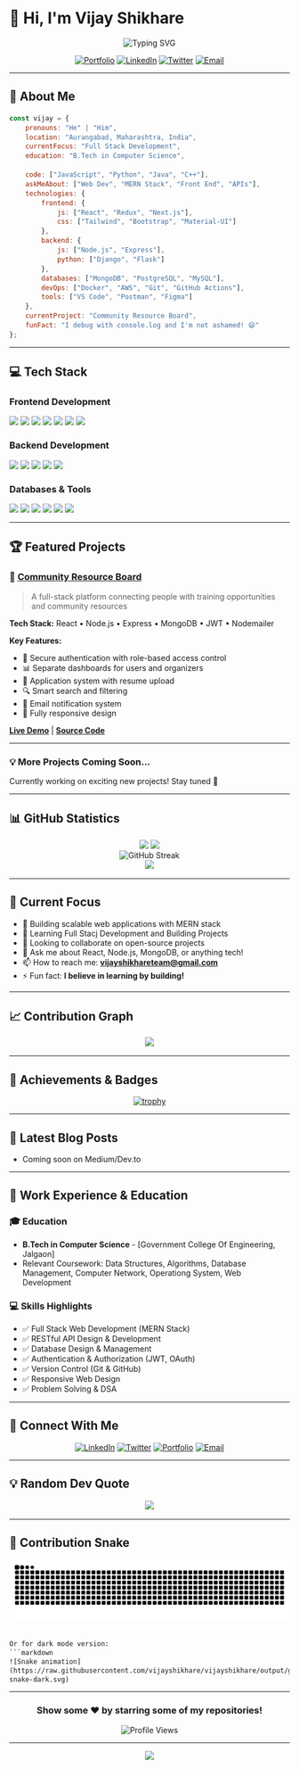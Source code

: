 # 👋 Hi, I'm Vijay Shikhare

<div align="center">
  <img src="https://readme-typing-svg.herokuapp.com?font=Fira+Code&size=32&duration=2800&pause=2000&color=10B981&center=true&vCenter=true&width=940&lines=Full+Stack+Developer+%7C+Problem+Solver;MERN+Stack+Enthusiast;Building+Scalable+Web+Applications;Always+Learning+%7C+Always+Growing" alt="Typing SVG" />
</div>

<div align="center">
  
  [![Portfolio](https://img.shields.io/badge/Portfolio-000000?style=for-the-badge&logo=About.me&logoColor=white)](https://vijayshikhare.github.io/vijayshikhare-portfolio-site)
  [![LinkedIn](https://img.shields.io/badge/LinkedIn-0077B5?style=for-the-badge&logo=linkedin&logoColor=white)](https://www.linkedin.com/in/vijayshikhare)
  [![Twitter](https://img.shields.io/badge/Twitter-1DA1F2?style=for-the-badge&logo=twitter&logoColor=white)](https://x.com/vijayshikhre)
  [![Email](https://img.shields.io/badge/Email-D14836?style=for-the-badge&logo=gmail&logoColor=white)](mailto:vijayshikhareteam@gmail.com)
  
</div>

---

## 🚀 About Me

```javascript
const vijay = {
    pronouns: "He" | "Him",
    location: "Aurangabad, Maharashtra, India",
    currentFocus: "Full Stack Development",
    education: "B.Tech in Computer Science",
    
    code: ["JavaScript", "Python", "Java", "C++"],
    askMeAbout: ["Web Dev", "MERN Stack", "Front End", "APIs"],
    technologies: {
        frontend: {
            js: ["React", "Redux", "Next.js"],
            css: ["Tailwind", "Bootstrap", "Material-UI"]
        },
        backend: {
            js: ["Node.js", "Express"],
            python: ["Django", "Flask"]
        },
        databases: ["MongoDB", "PostgreSQL", "MySQL"],
        devOps: ["Docker", "AWS", "Git", "GitHub Actions"],
        tools: ["VS Code", "Postman", "Figma"]
    },
    currentProject: "Community Resource Board",
    funFact: "I debug with console.log and I'm not ashamed! 😄"
};
```

---

## 💻 Tech Stack

### Frontend Development
<p align="left">
  <img src="https://img.shields.io/badge/React-20232A?style=for-the-badge&logo=react&logoColor=61DAFB" />
  <img src="https://img.shields.io/badge/Redux-593D88?style=for-the-badge&logo=redux&logoColor=white" />
  <img src="https://img.shields.io/badge/Next.js-000000?style=for-the-badge&logo=next.js&logoColor=white" />
  <img src="https://img.shields.io/badge/JavaScript-F7DF1E?style=for-the-badge&logo=javascript&logoColor=black" />
  <img src="https://img.shields.io/badge/HTML5-E34F26?style=for-the-badge&logo=html5&logoColor=white" />
  <img src="https://img.shields.io/badge/CSS3-1572B6?style=for-the-badge&logo=css3&logoColor=white" />
  <img src="https://img.shields.io/badge/Tailwind_CSS-38B2AC?style=for-the-badge&logo=tailwind-css&logoColor=white" />
</p>

### Backend Development
<p align="left">
  <img src="https://img.shields.io/badge/Node.js-339933?style=for-the-badge&logo=node.js&logoColor=white" />
  <img src="https://img.shields.io/badge/Express.js-000000?style=for-the-badge&logo=express&logoColor=white" />
  <img src="https://img.shields.io/badge/Python-3776AB?style=for-the-badge&logo=python&logoColor=white" />
  <img src="https://img.shields.io/badge/Django-092E20?style=for-the-badge&logo=django&logoColor=white" />
  <img src="https://img.shields.io/badge/Flask-000000?style=for-the-badge&logo=flask&logoColor=white" />
</p>

### Databases & Tools
<p align="left">
  <img src="https://img.shields.io/badge/MongoDB-47A248?style=for-the-badge&logo=mongodb&logoColor=white" />
  <img src="https://img.shields.io/badge/PostgreSQL-316192?style=for-the-badge&logo=postgresql&logoColor=white" />
  <img src="https://img.shields.io/badge/MySQL-4479A1?style=for-the-badge&logo=mysql&logoColor=white" />
  <img src="https://img.shields.io/badge/Git-F05032?style=for-the-badge&logo=git&logoColor=white" />
  <img src="https://img.shields.io/badge/Docker-2496ED?style=for-the-badge&logo=docker&logoColor=white" />
  <img src="https://img.shields.io/badge/AWS-232F3E?style=for-the-badge&logo=amazon-aws&logoColor=white" />
</p>

---

## 🏆 Featured Projects

### 🌟 [Community Resource Board](https://github.com/vijayshikhare/community-resource-board)
> A full-stack platform connecting people with training opportunities and community resources

**Tech Stack:** React • Node.js • Express • MongoDB • JWT • Nodemailer

**Key Features:**
- 🔐 Secure authentication with role-based access control
- 📊 Separate dashboards for users and organizers
- 📝 Application system with resume upload
- 🔍 Smart search and filtering
- 📧 Email notification system
- 📱 Fully responsive design

**[Live Demo](https://community-resource-boards.netlify.app)** | **[Source Code](https://github.com/vijayshikhare/community-resource-board)**

---

### 💡 More Projects Coming Soon...
Currently working on exciting new projects! Stay tuned 🚀

---

## 📊 GitHub Statistics

<div align="center">
  <img height="180em" src="https://github-readme-stats.vercel.app/api?username=vijayshikhare&show_icons=true&theme=radical&include_all_commits=true&count_private=true"/>
  <img height="180em" src="https://github-readme-stats.vercel.app/api/top-langs/?username=vijayshikhare&layout=compact&langs_count=8&theme=radical"/>
</div>

<div align="center">
  <img src="https://github-readme-streak-stats.herokuapp.com/?user=vijayshikhare&theme=radical" alt="GitHub Streak" />
</div>

<div align="center">
  <img src="https://github-readme-activity-graph.vercel.app/graph?username=vijayshikhare&theme=react-dark&hide_border=true&area=true" />
</div>

---

## 🎯 Current Focus

- 🔭 Building scalable web applications with MERN stack
- 🌱 Learning Full Stacj Development and Building Projects
- 👯 Looking to collaborate on open-source projects
- 💬 Ask me about React, Node.js, MongoDB, or anything tech!
- 📫 How to reach me: **[vijayshikhareteam@gmail.com](mailto:vijayshikhareteam@gmail.com)**
- ⚡ Fun fact: **I believe in learning by building!**

---

## 📈 Contribution Graph

<div align="center">
  <img src="https://github-profile-summary-cards.vercel.app/api/cards/profile-details?username=vijayshikhare&theme=radical" />
</div>

---

## 🏅 Achievements & Badges

<div align="center">
  
[![trophy](https://github-profile-trophy.vercel.app/?username=vijayshikhare&theme=radical&no-frame=true&row=1&column=7)](https://github.com/ryo-ma/github-profile-trophy)

</div>

---

## 📝 Latest Blog Posts
<!-- BLOG-POST-LIST:START -->
- Coming soon on Medium/Dev.to
<!-- BLOG-POST-LIST:END -->

---

## 💼 Work Experience & Education

### 🎓 Education
- **B.Tech in Computer Science** - [Government College Of Engineering, Jalgaon]
- Relevant Coursework: Data Structures, Algorithms, Database Management, Computer Network, Operationg System, Web Development

### 💻 Skills Highlights
- ✅ Full Stack Web Development (MERN Stack)
- ✅ RESTful API Design & Development
- ✅ Database Design & Management
- ✅ Authentication & Authorization (JWT, OAuth)
- ✅ Version Control (Git & GitHub)
- ✅ Responsive Web Design
- ✅ Problem Solving & DSA

---

## 🤝 Connect With Me

<div align="center">
  
  [![LinkedIn](https://img.shields.io/badge/LinkedIn-Connect-blue?style=for-the-badge&logo=linkedin)](https://www.linkedin.com/in/vijayshikhare)
  [![Twitter](https://img.shields.io/badge/Twitter-Follow-1DA1F2?style=for-the-badge&logo=twitter)](https://x.com/vijayshikhre)
  [![Portfolio](https://img.shields.io/badge/Portfolio-Visit-FF5722?style=for-the-badge&logo=google-chrome)](https://vijayshikhare.github.io/vijayshikhare-portfolio-site)
  [![Email](https://img.shields.io/badge/Email-Contact-D14836?style=for-the-badge&logo=gmail)](mailto:vijayshikhareteam@gmail.com)
  
</div>

---

## 💡 Random Dev Quote

<div align="center">
  
![](https://quotes-github-readme.vercel.app/api?type=horizontal&theme=radical)

</div>

---

## 🐍 Contribution Snake


  
![Snake animation](https://raw.githubusercontent.com/vijayshikhare/vijayshikhare/output/github-snake.svg)


```

Or for dark mode version:
```markdown
![Snake animation](https://raw.githubusercontent.com/vijayshikhare/vijayshikhare/output/github-snake-dark.svg)
```

---

<div align="center">
  
### Show some ❤️ by starring some of my repositories!

![Profile Views](https://komarev.com/ghpvc/?username=vijayshikhare&color=brightgreen&style=for-the-badge)

</div>

---

<div align="center">
  <img src="https://capsule-render.vercel.app/api?type=waving&color=gradient&height=100&section=footer"/>
</div>

